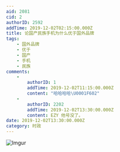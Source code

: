 ```yaml
---
aid: 2081
cid: 2
authorID: 2592
addTime: 2019-12-02T02:15:00.000Z
title: 论国产民族手机为什么优于国外品牌
tags:
    - 国外品牌
    - 优于
    - 国产
    - 手机
    - 民族
comments:
    -
        authorID: 1
        addTime: 2019-12-02T11:15:00.000Z
        content: "哈哈哈哈\U0001F602"
    -
        authorID: 2202
        addTime: 2019-12-02T13:30:00.000Z
        content: EZY 他号没了。
date: 2019-12-02T13:30:00.000Z
category: 时政
---
```


![Imgur](https://i.imgur.com/llWhphh.jpg)
